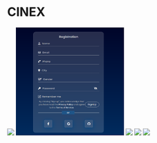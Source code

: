 # CINEX

![](https://github.com/Abhiraj-Sardar/CINEX/blob/master/Output/beforelogin.gif)
<img src="https://github.com/Abhiraj-Sardar/CINEX/blob/master/Output/Sign%20up.png" height=250 width=250>
![](https://github.com/Abhiraj-Sardar/CINEX/blob/master/Output/Sign%20up.png|width=100)
![](https://github.com/Abhiraj-Sardar/CINEX/blob/master/Output/Signin.png|width=250)
![](https://github.com/Abhiraj-Sardar/CINEX/blob/master/Output/afterlogin.gif)


